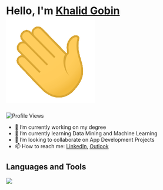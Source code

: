 # Hello, I'm [Khalid Gobin](https://kgobin.com) ![Hi GIF](https://raw.githubusercontent.com/ABSphreak/ABSphreak/master/gifs/Hi.gif)

![Profile Views](https://komarev.com/ghpvc/?username=kgobin2000&label=Views&color=blue&style=for-the-badge)

- 🔭 I’m currently working on my degree
- 🌱 I’m currently learning Data Mining and Machine Learning
- 👯 I’m looking to collaborate on App Development Projects
- 📫 How to reach me: [LinkedIn](https://ca.linkedin.com/in/khalidgobin), [Outlook](khalidgobin@hotmail.com)

## Languages and Tools

<p>
  <a href="https://skillicons.dev">
    <img src="https://skillicons.dev/icons?i=react,aws,nestjs,firebase,nodejs,postgres,postman,mongodb,ts,vercel,materialui, jest,docker,css" />
  </a>
</p>
